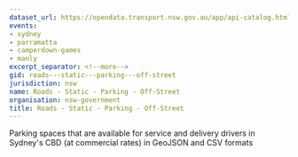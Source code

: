 ```yaml
---
dataset_url: https://opendata.transport.nsw.gov.au/app/api-catalog.html
events:
- sydney
- parramatta
- camperdown-games
- manly
excerpt_separator: <!--more-->
gid: roads---static---parking---off-street
jurisdiction: nsw
name: Roads - Static - Parking - Off-Street
organisation: nsw-government
title: Roads - Static - Parking - Off-Street
---
```


Parking spaces that are available for service and delivery drivers in Sydney's CBD (at commercial rates) in GeoJSON and CSV formats